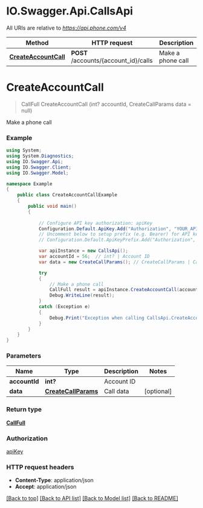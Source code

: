 # IO.Swagger.Api.CallsApi

All URIs are relative to *https://api.phone.com/v4*

Method | HTTP request | Description
------------- | ------------- | -------------
[**CreateAccountCall**](CallsApi.md#createaccountcall) | **POST** /accounts/{account_id}/calls | Make a phone call


<a name="createaccountcall"></a>
# **CreateAccountCall**
> CallFull CreateAccountCall (int? accountId, CreateCallParams data = null)

Make a phone call



### Example
```csharp
using System;
using System.Diagnostics;
using IO.Swagger.Api;
using IO.Swagger.Client;
using IO.Swagger.Model;

namespace Example
{
    public class CreateAccountCallExample
    {
        public void main()
        {
            
            // Configure API key authorization: apiKey
            Configuration.Default.ApiKey.Add("Authorization", "YOUR_API_KEY");
            // Uncomment below to setup prefix (e.g. Bearer) for API key, if needed
            // Configuration.Default.ApiKeyPrefix.Add("Authorization", "Bearer");

            var apiInstance = new CallsApi();
            var accountId = 56;  // int? | Account ID
            var data = new CreateCallParams(); // CreateCallParams | Call data (optional) 

            try
            {
                // Make a phone call
                CallFull result = apiInstance.CreateAccountCall(accountId, data);
                Debug.WriteLine(result);
            }
            catch (Exception e)
            {
                Debug.Print("Exception when calling CallsApi.CreateAccountCall: " + e.Message );
            }
        }
    }
}
```

### Parameters

Name | Type | Description  | Notes
------------- | ------------- | ------------- | -------------
 **accountId** | **int?**| Account ID | 
 **data** | [**CreateCallParams**](CreateCallParams.md)| Call data | [optional] 

### Return type

[**CallFull**](CallFull.md)

### Authorization

[apiKey](../README.md#apiKey)

### HTTP request headers

 - **Content-Type**: application/json
 - **Accept**: application/json

[[Back to top]](#) [[Back to API list]](../README.md#documentation-for-api-endpoints) [[Back to Model list]](../README.md#documentation-for-models) [[Back to README]](../README.md)

